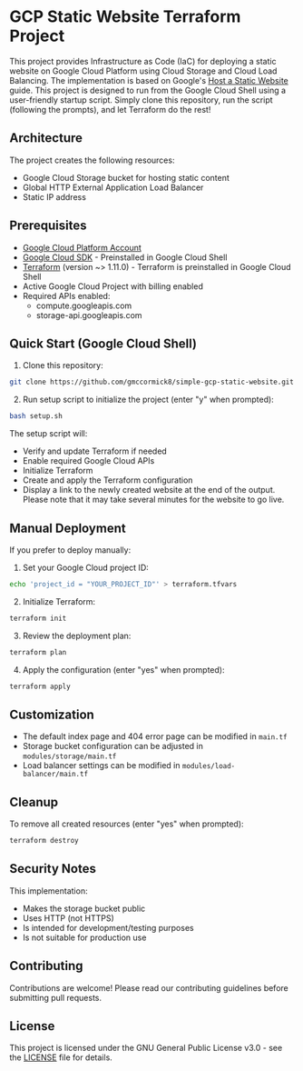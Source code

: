# GCP Static Website Terraform Project

This project provides Infrastructure as Code (IaC) for deploying a static website on Google Cloud Platform using Cloud Storage and Cloud Load Balancing. The implementation is based on Google's [Host a Static Website](https://cloud.google.com/storage/docs/hosting-static-website) guide. This project is designed to run from the Google Cloud Shell using a user-friendly startup script. Simply clone this repository, run the script (following the prompts), and let Terraform do the rest!

## Architecture

The project creates the following resources:
- Google Cloud Storage bucket for hosting static content
- Global HTTP External Application Load Balancer
- Static IP address

## Prerequisites

- [Google Cloud Platform Account](https://console.cloud.google.com)
- [Google Cloud SDK](https://cloud.google.com/sdk/docs/install) - Preinstalled in Google Cloud Shell
- [Terraform](https://www.terraform.io/downloads) (version ~> 1.11.0) - Terraform is preinstalled in Google Cloud Shell
- Active Google Cloud Project with billing enabled
- Required APIs enabled:
  - compute.googleapis.com
  - storage-api.googleapis.com

## Quick Start (Google Cloud Shell)

1. Clone this repository:
```bash
git clone https://github.com/gmccormick8/simple-gcp-static-website.git && cd simple-gcp-static-website
```

2. Run setup script to initialize the project (enter "y" when prompted):
```bash
bash setup.sh
```

The setup script will:
- Verify and update Terraform if needed
- Enable required Google Cloud APIs
- Initialize Terraform
- Create and apply the Terraform configuration
- Display a link to the newly created website at the end of the output. Please note that it may take several minutes for the website to go live. 

## Manual Deployment

If you prefer to deploy manually:

1. Set your Google Cloud project ID:
```bash
echo 'project_id = "YOUR_PROJECT_ID"' > terraform.tfvars
```

2. Initialize Terraform:
```bash
terraform init
```

3. Review the deployment plan:
```bash
terraform plan
```

4. Apply the configuration (enter "yes" when prompted):
```bash
terraform apply
```

## Customization

- The default index page and 404 error page can be modified in `main.tf`
- Storage bucket configuration can be adjusted in `modules/storage/main.tf`
- Load balancer settings can be modified in `modules/load-balancer/main.tf`

## Cleanup

To remove all created resources (enter "yes" when prompted):
```bash
terraform destroy
```

## Security Notes

This implementation:
- Makes the storage bucket public
- Uses HTTP (not HTTPS)
- Is intended for development/testing purposes
- Is not suitable for production use

## Contributing

Contributions are welcome! Please read our contributing guidelines before submitting pull requests.

## License

This project is licensed under the GNU General Public License v3.0 - see the [LICENSE](LICENSE) file for details.
